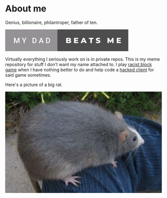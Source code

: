 # About me
Genius, billionaire, philantroper, father of ten.

<a href="https://jesus.rip"><img src="https://raw.githubusercontent.com/realfraze/realfraze/main/my-dad-beats-me.svg" alt="help"/></a>

Virtually everything I seriously work on is in private repos. This is my meme repository for stuff I don't want my name attached to. I play <a href="https://9b9t.com">racist block game</a> when I have nothing better to do and help code a <a href="https://github.com/fantabos-co/fantabos.co">hacked client</a> for said game sometimes.

Here's a picture of a big rat.

![whatever you do dont open this with winrar](https://raw.githubusercontent.com/realfraze/realfraze/main/bigrat.jpg)
